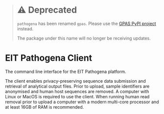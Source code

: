 > # ⚠️ Deprecated
>
> `pathogena` has been renamed `gpas`. Please use the [GPAS PyPI project](https://pypi.org/project/gpas/) instead.
>
> The package under this name will no longer be receiving updates.

# EIT Pathogena Client

The command line interface for the EIT Pathogena platform.

The client enables privacy-preserving sequence data submission and retrieval of analytical output files. Prior to
upload, sample identifiers are anonymised and human host sequences are removed. A computer with Linux or MacOS is
required to use the client. When running human read removal prior to upload a computer with a modern multi-core
processor and at least 16GB of RAM is recommended.
